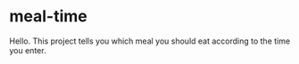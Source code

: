 # meal-time
Hello. This project tells you which meal you should eat according to the time you enter.
